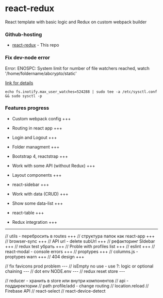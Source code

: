 # react-redux

React template with basic logic and Redux on custom webpack builder

### Github-hosting

- [react-redux](https://evgenyleukhin.github.io/react-redux/) - This repo


### Fix dev-node error

Error: ENOSPC: System limit for number of file watchers reached, watch '/home/foldername/abcrypto/static'

[link for details](https://github.com/gatsbyjs/gatsby/issues/11406)

```echo fs.inotify.max_user_watches=524288 | sudo tee -a /etc/sysctl.conf && sudo sysctl -p```

### Features progress

* Custom webpack config +++
* Routing in react app +++
* Login and Logout +++
* Folder managment +++
* Bootstrap 4, reactstrap +++
* Work with some API (without Redux) +++
* Layout components +++
* react-sidebar +++


* Work with data (CRUD) +++
* Show some data-list +++
* react-table +++
* Redux integration +++

---

// utils - перебросить в routes +++
// структура папок как react-app +++
// browser-sync +++
// API url - delete subUrl +++
// рефакторинг SIdebar +++
// redux test убрать +++
// Proble with profiles list +++
// eslint +++
// react-modal - console errors +++
// proptypes +++
// columns.js - proptypes warn +++
// 404 design +++

// fix favicons prod problem ---
// isEmpty no use - use ?: logic or optional chaining ---
// dot env NODE.env ---
// redux reset store ---

// reducer - хранить в store или внутри компонентов
// api - поддиректории 
// path profile/add - change routing
// location.reload
// Firebase API
// react-select
// react-device-detect
